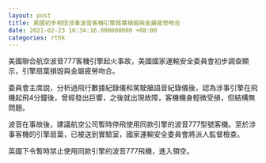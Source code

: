 ```yaml
---
layout: post
title: 美國初步相信涉事波音客機引擎扇葉損毀與金屬疲勞吻合
date: 2021-02-23 16:34:16.000000000 +08:00
categories: rthk
---
```


美國聯合航空波音777客機引擎起火事故，美國國家運輸安全委員會初步調查顯示，引擎扇葉損毀與金屬疲勞吻合。

委員會主席說，分析過飛行數據紀錄儀和駕駛艙語音紀錄儀後，認為涉事引擎在飛機起飛4分鐘後，曾經發出巨響，之後就出現故障，客機機身輕微受損，但結構無問題。

波音在事故後，建議航空公司暫時停飛使用同款引擎的波音777型號客機。至於涉事客機的引擎扇葉，已被送到實驗室，國家運輸安全委員會將派人監督檢查。

英國下令暫時禁止使用同款引擎的波音777飛機，進入領空。
